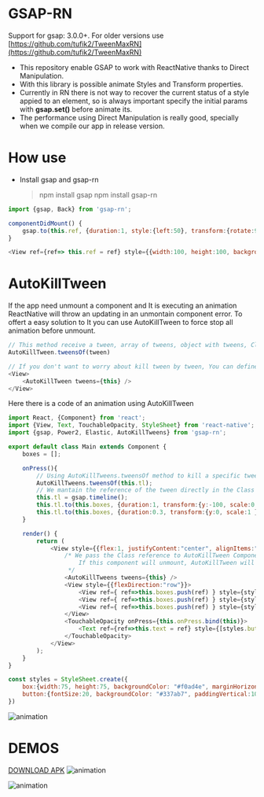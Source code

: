 
# GSAP-RN
Support for gsap: 3.0.0+. For older versions use [https://github.com/tufik2/TweenMaxRN](https://github.com/tufik2/TweenMaxRN)
- This repository enable GSAP to work with ReactNative thanks to Direct Manipulation.
- With this library is possible animate Styles and Transform properties.
- Currently in RN there is not way to recover the current status of a style appied to an element, so is always important specify the initial params with **gsap.set()** before animate its.
- The performance using Direct Manipulation is really good, specially when we compile our app in release version.

# How use
- Install gsap and gsap-rn
	> npm install gsap
	> npm install gsap-rn

```javascript
import {gsap, Back} from 'gsap-rn';

componentDidMount() {  
    gsap.to(this.ref, {duration:1, style:{left:50}, transform:{rotate:90, scale:0.5}, ease:Back.easeInOut});  
}

<View ref={ref=> this.ref = ref} style={{width:100, height:100, backgroundColor:"#F00"}}></View>
```

# AutoKillTween
If the app need unmount a component and It is executing an animation ReactNative will throw an updating in an unmontain component error. To offert a easy solution to It you can use AutoKillTween to force stop all animation before unmount.

```javascript
// This method receive a tween, array of tweens, object with tweens, Class reference that contain all tweens references   
AutoKillTween.tweensOf(tween)

// If you don't want to worry about kill tween by tween, You can define AutoKillTween also like component and It will stop all animation automatically before unmount the component.
<View>
	<AutoKillTween tweens={this} />  
</View>
```

Here there is a code of an animation using AutoKillTween

```javascript
import React, {Component} from 'react';
import {View, Text, TouchableOpacity, StyleSheet} from 'react-native';
import {gsap, Power2, Elastic, AutoKillTweens} from 'gsap-rn';

export default class Main extends Component {
    boxes = [];

    onPress(){
		// Using AutoKillTweens.tweensOf method to kill a specific tween
		AutoKillTweens.tweensOf(this.tl);
		// We mantain the reference of the tween directly in the Class
        this.tl = gsap.timeline();
        this.tl.to(this.boxes, {duration:1, transform:{y:-100, scale:0.8}, ease:Power2.easeInOut, stagger: {amount: 0.3}});
        this.tl.to(this.boxes, {duration:0.3, transform:{y:0, scale:1 }, ease:Elastic.easeOut, stagger: {amount: 0.3}});
    }

    render() {
        return (
			<View style={{flex:1, justifyContent:"center", alignItems:"center"}}>
				/* We pass the Class reference to AutoKillTween Componet. 
					If this component will unmount, AutoKillTween will end all tween references directy linked to the Class.
				 */
                <AutoKillTweens tweens={this} />
                <View style={{flexDirection:"row"}}>
                    <View ref={ ref=>this.boxes.push(ref) } style={styles.box} />
                    <View ref={ ref=>this.boxes.push(ref) } style={styles.box} />
                    <View ref={ ref=>this.boxes.push(ref) } style={styles.box} />
                </View>
                <TouchableOpacity onPress={this.onPress.bind(this)}>
                    <Text ref={ref=>this.text = ref} style={[styles.button, {marginTop: 30}]} >Touch Me</Text>
                </TouchableOpacity>
            </View>
        );
    }
}

const styles = StyleSheet.create({
    box:{width:75, height:75, backgroundColor: "#f0ad4e", marginHorizontal:5},
    button:{fontSize:20, backgroundColor: "#337ab7", paddingVertical:10, paddingHorizontal:20, color:"#FFF", borderRadius:5}
})
```
![animation](http://int-server-one.info/cloudbit/gsap-rn/gsap-rn-animation1.gif)


# DEMOS
[DOWNLOAD APK](http://int-server-one.info/cloudbit/gsap-rn/gsap-rn.apk)
![animation](http://int-server-one.info/cloudbit/gsap-rn/gsap-rn-animation2.gif)

![animation](http://int-server-one.info/cloudbit/gsap-rn/tweenmaxRN.gif)
